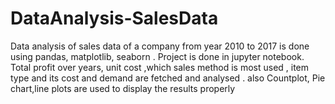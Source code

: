 # DataAnalysis-SalesData
Data analysis of sales data of a company from year 2010 to 2017 is done using pandas, matplotlib, seaborn .
Project is done in jupyter notebook.
Total profit over years, unit cost ,which sales method is most used , item type and its cost and demand are fetched and analysed .
also Countplot, Pie chart,line plots are used to display the results properly

